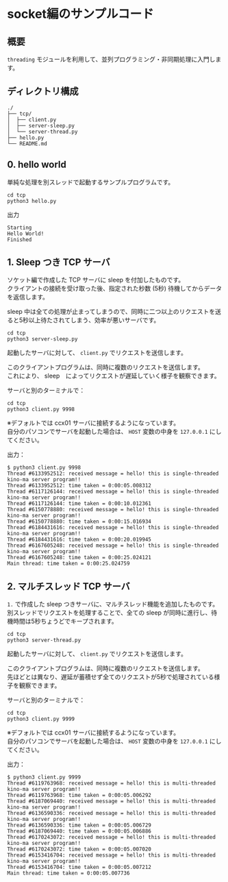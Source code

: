 # socket編のサンプルコード

## 概要

`threading` モジュールを利用して、並列プログラミング・非同期処理に入門します。

## ディレクトリ構成

```
./
├── tcp/
│  ├── client.py
│  ├── server-sleep.py
│  └── server-thread.py
├── hello.py
└── README.md
```

## 0. hello world

単純な処理を別スレッドで起動するサンプルプログラムです。

```
cd tcp
python3 hello.py
```

出力

```
Starting
Hello World!
Finished
```


## 1. Sleep つき TCP サーバ

ソケット編で作成した TCP サーバに sleep を付加したものです。  
クライアントの接続を受け取った後、指定された秒数 (5秒) 待機してからデータを返信します。

sleep 中は全ての処理が止まってしまうので、同時に二つ以上のリクエストを送ると5秒以上待たされてしまう、効率が悪いサーバです。

```
cd tcp
python3 server-sleep.py
```

起動したサーバに対して、 `client.py` でリクエストを送信します。

このクライアントプログラムは、同時に複数のリクエストを送信します。  
これにより、 sleep　によってリクエストが遅延していく様子を観察できます。

サーバと別のターミナルで：

```
cd tcp
python3 client.py 9998
```

※デフォルトでは ccx01 サーバに接続するようになっています。  
自分のパソコンでサーバを起動した場合は、 `HOST` 変数の中身を `127.0.0.1` にしてください。

出力：

```
$ python3 client.py 9998
Thread #6133952512: received message = hello! this is single-threaded kino-ma server program!!
Thread #6133952512: time taken = 0:00:05.008312
Thread #6117126144: received message = hello! this is single-threaded kino-ma server program!!
Thread #6117126144: time taken = 0:00:10.012361
Thread #6150778880: received message = hello! this is single-threaded kino-ma server program!!
Thread #6150778880: time taken = 0:00:15.016934
Thread #6184431616: received message = hello! this is single-threaded kino-ma server program!!
Thread #6184431616: time taken = 0:00:20.019945
Thread #6167605248: received message = hello! this is single-threaded kino-ma server program!!
Thread #6167605248: time taken = 0:00:25.024121
Main thread: time taken = 0:00:25.024759
```

## 2. マルチスレッド TCP サーバ

`1.` で作成した sleep つきサーバに、マルチスレッド機能を追加したものです。  
別スレッドでリクエストを処理することで、全ての sleep が同時に進行し、待機時間は5秒ちょうどでキープされます。

```
cd tcp
python3 server-thread.py
```

起動したサーバに対して、 `client.py` でリクエストを送信します。

このクライアントプログラムは、同時に複数のリクエストを送信します。  
先ほどとは異なり、遅延が蓄積せず全てのリクエストが5秒で処理されている様子を観察できます。

サーバと別のターミナルで：

```
cd tcp
python3 client.py 9999
```

※デフォルトでは ccx01 サーバに接続するようになっています。  
自分のパソコンでサーバを起動した場合は、 `HOST` 変数の中身を `127.0.0.1` にしてください。

出力：

```
$ python3 client.py 9999
Thread #6119763968: received message = hello! this is multi-threaded kino-ma server program!!
Thread #6119763968: time taken = 0:00:05.006292
Thread #6187069440: received message = hello! this is multi-threaded kino-ma server program!!
Thread #6136590336: received message = hello! this is multi-threaded kino-ma server program!!
Thread #6136590336: time taken = 0:00:05.006729
Thread #6187069440: time taken = 0:00:05.006886
Thread #6170243072: received message = hello! this is multi-threaded kino-ma server program!!
Thread #6170243072: time taken = 0:00:05.007020
Thread #6153416704: received message = hello! this is multi-threaded kino-ma server program!!
Thread #6153416704: time taken = 0:00:05.007212
Main thread: time taken = 0:00:05.007736
```
